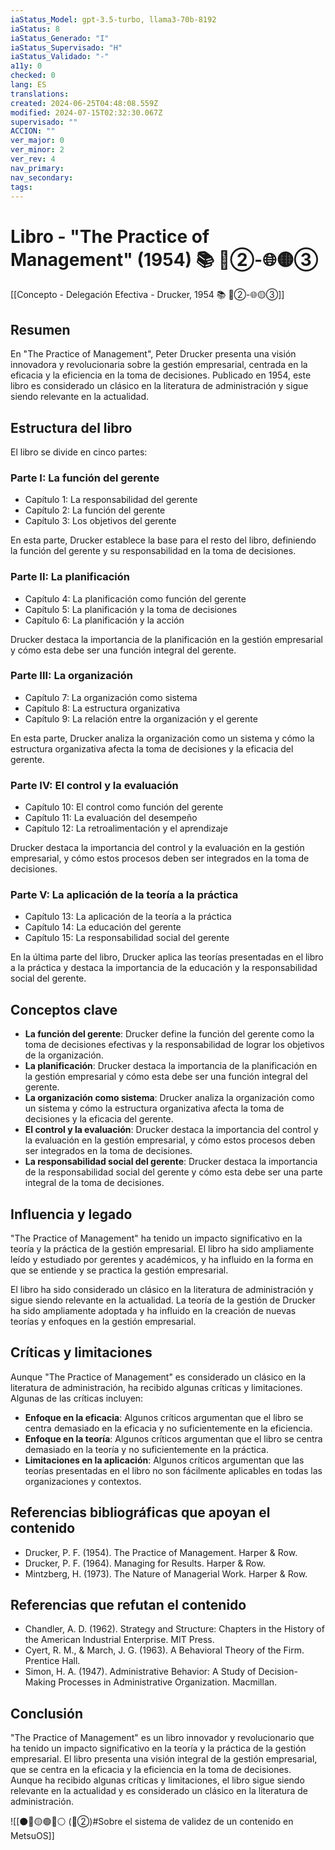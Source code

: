 ```yaml
---
iaStatus_Model: gpt-3.5-turbo, llama3-70b-8192
iaStatus: 8
iaStatus_Generado: "I"
iaStatus_Supervisado: "H"
iaStatus_Validado: "-"
a11y: 0
checked: 0
lang: ES
translations: 
created: 2024-06-25T04:48:08.559Z
modified: 2024-07-15T02:32:30.067Z
supervisado: ""
ACCION: ""
ver_major: 0
ver_minor: 2
ver_rev: 4
nav_primary: 
nav_secondary: 
tags:
---
```

# Libro - "The Practice of Management" (1954) 📚  🔴②-🌐🟡③

[[Concepto - Delegación Efectiva - Drucker, 1954 📚  🔴②-🌐🟡③]]

## Resumen

En "The Practice of Management", Peter Drucker presenta una visión innovadora y revolucionaria sobre la gestión empresarial, centrada en la eficacia y la eficiencia en la toma de decisiones. Publicado en 1954, este libro es considerado un clásico en la literatura de administración y sigue siendo relevante en la actualidad.

## Estructura del libro

El libro se divide en cinco partes:

### Parte I: La función del gerente

* Capítulo 1: La responsabilidad del gerente
* Capítulo 2: La función del gerente
* Capítulo 3: Los objetivos del gerente

En esta parte, Drucker establece la base para el resto del libro, definiendo la función del gerente y su responsabilidad en la toma de decisiones.

### Parte II: La planificación

* Capítulo 4: La planificación como función del gerente
* Capítulo 5: La planificación y la toma de decisiones
* Capítulo 6: La planificación y la acción

Drucker destaca la importancia de la planificación en la gestión empresarial y cómo esta debe ser una función integral del gerente.

### Parte III: La organización

* Capítulo 7: La organización como sistema
* Capítulo 8: La estructura organizativa
* Capítulo 9: La relación entre la organización y el gerente

En esta parte, Drucker analiza la organización como un sistema y cómo la estructura organizativa afecta la toma de decisiones y la eficacia del gerente.

### Parte IV: El control y la evaluación

* Capítulo 10: El control como función del gerente
* Capítulo 11: La evaluación del desempeño
* Capítulo 12: La retroalimentación y el aprendizaje

Drucker destaca la importancia del control y la evaluación en la gestión empresarial, y cómo estos procesos deben ser integrados en la toma de decisiones.

### Parte V: La aplicación de la teoría a la práctica

* Capítulo 13: La aplicación de la teoría a la práctica
* Capítulo 14: La educación del gerente
* Capítulo 15: La responsabilidad social del gerente

En la última parte del libro, Drucker aplica las teorías presentadas en el libro a la práctica y destaca la importancia de la educación y la responsabilidad social del gerente.

## Conceptos clave

* **La función del gerente**: Drucker define la función del gerente como la toma de decisiones efectivas y la responsabilidad de lograr los objetivos de la organización.
* **La planificación**: Drucker destaca la importancia de la planificación en la gestión empresarial y cómo esta debe ser una función integral del gerente.
* **La organización como sistema**: Drucker analiza la organización como un sistema y cómo la estructura organizativa afecta la toma de decisiones y la eficacia del gerente.
* **El control y la evaluación**: Drucker destaca la importancia del control y la evaluación en la gestión empresarial, y cómo estos procesos deben ser integrados en la toma de decisiones.
* **La responsabilidad social del gerente**: Drucker destaca la importancia de la responsabilidad social del gerente y cómo esta debe ser una parte integral de la toma de decisiones.

## Influencia y legado

"The Practice of Management" ha tenido un impacto significativo en la teoría y la práctica de la gestión empresarial. El libro ha sido ampliamente leído y estudiado por gerentes y académicos, y ha influido en la forma en que se entiende y se practica la gestión empresarial.

El libro ha sido considerado un clásico en la literatura de administración y sigue siendo relevante en la actualidad. La teoría de la gestión de Drucker ha sido ampliamente adoptada y ha influido en la creación de nuevas teorías y enfoques en la gestión empresarial.

## Críticas y limitaciones

Aunque "The Practice of Management" es considerado un clásico en la literatura de administración, ha recibido algunas críticas y limitaciones. Algunas de las críticas incluyen:

* **Enfoque en la eficacia**: Algunos críticos argumentan que el libro se centra demasiado en la eficacia y no suficientemente en la eficiencia.
* **Enfoque en la teoría**: Algunos críticos argumentan que el libro se centra demasiado en la teoría y no suficientemente en la práctica.
* **Limitaciones en la aplicación**: Algunos críticos argumentan que las teorías presentadas en el libro no son fácilmente aplicables en todas las organizaciones y contextos.

## Referencias bibliográficas que apoyan el contenido

* Drucker, P. F. (1954). The Practice of Management. Harper & Row.
* Drucker, P. F. (1964). Managing for Results. Harper & Row.
* Mintzberg, H. (1973). The Nature of Managerial Work. Harper & Row.

## Referencias que refutan el contenido

* Chandler, A. D. (1962). Strategy and Structure: Chapters in the History of the American Industrial Enterprise. MIT Press.
* Cyert, R. M., & March, J. G. (1963). A Behavioral Theory of the Firm. Prentice Hall.
* Simon, H. A. (1947). Administrative Behavior: A Study of Decision-Making Processes in Administrative Organization. Macmillan.

## Conclusión

"The Practice of Management" es un libro innovador y revolucionario que ha tenido un impacto significativo en la teoría y la práctica de la gestión empresarial. El libro presenta una visión integral de la gestión empresarial, que se centra en la eficacia y la eficiencia en la toma de decisiones. Aunque ha recibido algunas críticas y limitaciones, el libro sigue siendo relevante en la actualidad y es considerado un clásico en la literatura de administración.

![[⚫🔴🟡🟢🔵⚪ (🔴②)#Sobre el sistema de validez de un contenido en MetsuOS]]
